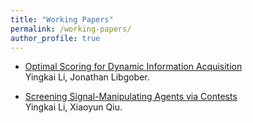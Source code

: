 ```yaml
---
title: "Working Papers"
permalink: /working-papers/
author_profile: true
---
```


* [Optimal Scoring for Dynamic Information Acquisition](https://arxiv.org/abs/2310.19147)  
Yingkai Li, Jonathan Libgober.

* [Screening Signal-Manipulating Agents via Contests](https://arxiv.org/abs/2302.09168)  
Yingkai Li, Xiaoyun Qiu.